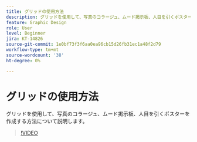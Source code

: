 ```yaml
---
title: グリッドの使用方法
description: グリッドを使用して、写真のコラージュ、ムード掲示板、人目を引くポスターを作成する方法について説明します
feature: Graphic Design
role: User
level: Beginner
jira: KT-14826
source-git-commit: 1e0bf73f3f6aa0ea96cb15d26fb31ec1a48f2d79
workflow-type: tm+mt
source-wordcount: '38'
ht-degree: 0%

---
```


# グリッドの使用方法

グリッドを使用して、写真のコラージュ、ムード掲示板、人目を引くポスターを作成する方法について説明します。

>[!VIDEO](https://video.tv.adobe.com/v/3426934?quality=12&learn=on&hidetitle=true)
